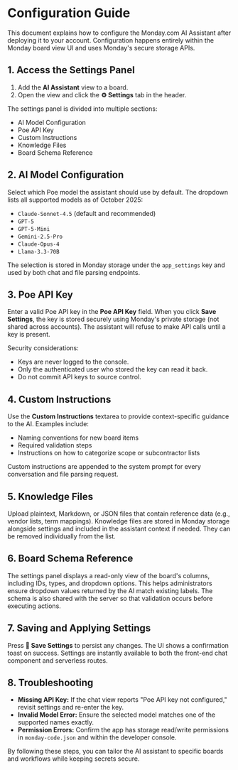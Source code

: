 # Configuration Guide

This document explains how to configure the Monday.com AI Assistant after deploying it to your account. Configuration happens entirely within the Monday board view UI and uses Monday's secure storage APIs.

## 1. Access the Settings Panel

1. Add the **AI Assistant** view to a board.
2. Open the view and click the **⚙️ Settings** tab in the header.

The settings panel is divided into multiple sections:

- AI Model Configuration
- Poe API Key
- Custom Instructions
- Knowledge Files
- Board Schema Reference

## 2. AI Model Configuration

Select which Poe model the assistant should use by default. The dropdown lists all supported models as of October 2025:

- `Claude-Sonnet-4.5` (default and recommended)
- `GPT-5`
- `GPT-5-Mini`
- `Gemini-2.5-Pro`
- `Claude-Opus-4`
- `Llama-3.3-70B`

The selection is stored in Monday storage under the `app_settings` key and used by both chat and file parsing endpoints.

## 3. Poe API Key

Enter a valid Poe API key in the **Poe API Key** field. When you click **Save Settings**, the key is stored securely using Monday's private storage (not shared across accounts). The assistant will refuse to make API calls until a key is present.

Security considerations:

- Keys are never logged to the console.
- Only the authenticated user who stored the key can read it back.
- Do not commit API keys to source control.

## 4. Custom Instructions

Use the **Custom Instructions** textarea to provide context-specific guidance to the AI. Examples include:

- Naming conventions for new board items
- Required validation steps
- Instructions on how to categorize scope or subcontractor lists

Custom instructions are appended to the system prompt for every conversation and file parsing request.

## 5. Knowledge Files

Upload plaintext, Markdown, or JSON files that contain reference data (e.g., vendor lists, term mappings). Knowledge files are stored in Monday storage alongside settings and included in the assistant context if needed. They can be removed individually from the list.

## 6. Board Schema Reference

The settings panel displays a read-only view of the board's columns, including IDs, types, and dropdown options. This helps administrators ensure dropdown values returned by the AI match existing labels. The schema is also shared with the server so that validation occurs before executing actions.

## 7. Saving and Applying Settings

Press **💾 Save Settings** to persist any changes. The UI shows a confirmation toast on success. Settings are instantly available to both the front-end chat component and serverless routes.

## 8. Troubleshooting

- **Missing API Key:** If the chat view reports "Poe API key not configured," revisit settings and re-enter the key.
- **Invalid Model Error:** Ensure the selected model matches one of the supported names exactly.
- **Permission Errors:** Confirm the app has storage read/write permissions in `monday-code.json` and within the developer console.

By following these steps, you can tailor the AI assistant to specific boards and workflows while keeping secrets secure.
